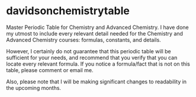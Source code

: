 # davidsonchemistrytable
Master Periodic Table for Chemistry and Advanced Chemistry. I have done my utmost to include every relevant detail needed for the Chemistry and Advanced Chemistry courses: formulas, constants, and details. 

However, I certainly do not guarantee that this periodic table will be sufficient for your needs, and recommend that you verify that you can locate every relevant formula. If you notice a formula/fact that is not on this table, please comment or email me.

Also, please note that I will be making significant changes to readability in the upcoming months.